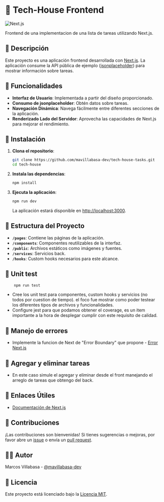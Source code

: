 # 🚀 Tech-House Frontend

![Next.js](https://img.shields.io/badge/Next.js-000000?style=for-the-badge&logo=nextdotjs&logoColor=white)

Frontend de una implementacion de una lista de tareas utilizando Next.js.

## 📝 Descripción

Este proyecto es una aplicación frontend desarrollada con [Next.js](https://nextjs.org/). La aplicación consume la API pública de ejemplo ([jsonplaceholder](https://jsonplaceholder.typicode.com/todos/)) para mostrar información sobre tareas.

## 🎨 Funcionalidades

- **Interfaz de Usuario**: Implementada a partir del diseño proporcionado.
- **Consumo de jsonplaceholder**: Obtén datos sobre tareas.
- **Navegación Dinámica**: Navega fácilmente entre diferentes secciones de la aplicación.
- **Renderizado Lado del Servidor**: Aprovecha las capacidades de Next.js para mejorar el rendimiento.

## 🔧 Instalación

1. **Clona el repositorio**:

    ```bash
    git clone https://github.com/mavillabasa-dev/tech-house-tasks.git
    cd tech-house
    ```

2. **Instala las dependencias**:

    ```bash
    npm install
    ```

3. **Ejecuta la aplicación**:

    ```bash
    npm run dev
    ```

    La aplicación estará disponible en [http://localhost:3000](http://localhost:3000).

## 📁 Estructura del Proyecto

- **`/pages`**: Contiene las páginas de la aplicación.
- **`/components`**: Componentes reutilizables de la interfaz.
- **`/public`**: Archivos estáticos como imágenes y fuentes.
- **`/services`**: Servicios back.
- **`/hooks`**: Custom hooks necesarios para este alcance.

## 📁 Unit test
```bash
    npm run test
```
- Cree los unit test para componentes, custom hooks y servicios (no todos por cuestion de tiempo). el foco fue mostrar como poder testear los diferentes tipos de archivos y funcionalidades.
- Configure jest para que podamos obtener el coverage, es un item importante a la hora de desplegar cumplir con este requisito de calidad.

## 📁 Manejo de errores

- Implemente la funcion de Next de "Error Boundary" que propone - [Error Next.js](https://nextjs.org/docs/app/building-your-application/routing/error-handling)

## 📁 Agregar y eliminar tareas

- En este caso simule el agregar y eliminar desde el front manejando el arreglo de tareas que obtengo del back.  

## 🔗 Enlaces Útiles

- [Documentación de Next.js](https://nextjs.org/docs)

## 🤝 Contribuciones

¡Las contribuciones son bienvenidas! Si tienes sugerencias o mejoras, por favor abre un [issue](https://github.com/tu-usuario/tu-repositorio/issues) o envía un [pull request](https://github.com/tu-usuario/tu-repositorio/pulls).

## 🧑‍💻 Autor

Marcos Villabasa - [@mavillabasa-dev](https://github.com/mavillabasa-dev/)

## 📜 Licencia

Este proyecto está licenciado bajo la [Licencia MIT](LICENSE).
